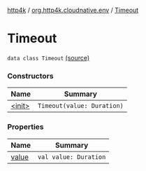 [http4k](../../index.md) / [org.http4k.cloudnative.env](../index.md) / [Timeout](./index.md)

# Timeout

`data class Timeout` [(source)](https://github.com/http4k/http4k/blob/master/http4k-cloudnative/src/main/kotlin/org/http4k/cloudnative/env/Timeout.kt#L5)

### Constructors

| Name | Summary |
|---|---|
| [&lt;init&gt;](-init-.md) | `Timeout(value: Duration)` |

### Properties

| Name | Summary |
|---|---|
| [value](value.md) | `val value: Duration` |
